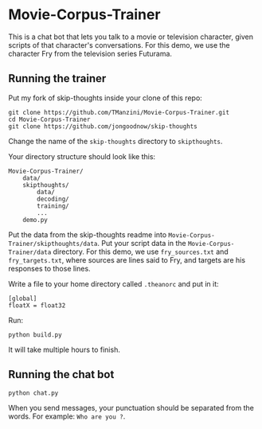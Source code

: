 # Movie-Corpus-Trainer

This is a chat bot that lets you talk to a movie or television character, given scripts of that character's conversations. For this demo, we use the character Fry from the television series Futurama.

## Running the trainer

Put my fork of skip-thoughts inside your clone of this repo:
```
git clone https://github.com/TManzini/Movie-Corpus-Trainer.git
cd Movie-Corpus-Trainer
git clone https://github.com/jongoodnow/skip-thoughts
```

Change the name of the `skip-thoughts` directory to `skipthoughts`.

Your directory structure should look like this:
```
Movie-Corpus-Trainer/
	data/
	skipthoughts/
		data/
		decoding/
		training/
		...
	demo.py
```

Put the data from the skip-thoughts readme into `Movie-Corpus-Trainer/skipthoughts/data`. Put your script data in the `Movie-Corpus-Trainer/data` directory. For this demo, we use `fry_sources.txt` and `fry_targets.txt`, where sources are lines said to Fry, and targets are his responses to those lines.

Write a file to your home directory called `.theanorc` and put in it:
```
[global]
floatX = float32
```

Run:
```
python build.py
```
It will take multiple hours to finish.

## Running the chat bot

```
python chat.py
```
When you send messages, your punctuation should be separated from the words. For example: `Who are you ?`.